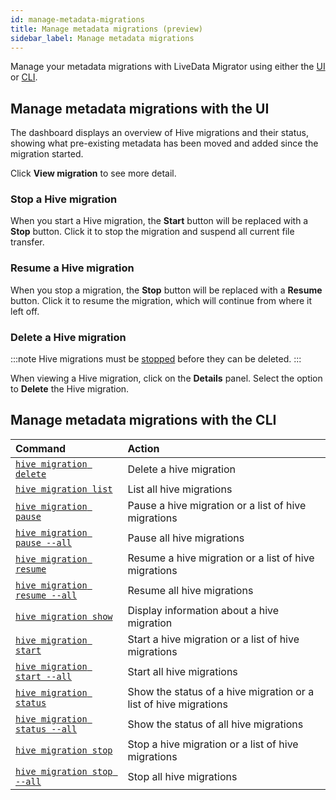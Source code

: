 ```yaml
---
id: manage-metadata-migrations
title: Manage metadata migrations (preview)
sidebar_label: Manage metadata migrations
---
```


Manage your metadata migrations with LiveData Migrator using either the [UI](#manage-metadata-migrations-with-the-ui) or [CLI](#manage-metadata-migrations-with-the-cli).

## Manage metadata migrations with the UI

The dashboard displays an overview of Hive migrations and their status, showing what pre-existing metadata has been moved and added since the migration started.

Click **View migration** to see more detail.

### Stop a Hive migration

When you start a Hive migration, the **Start** button will be replaced with a **Stop** button. Click it to stop the migration and suspend all current file transfer.

### Resume a Hive migration

When you stop a migration, the **Stop** button will be replaced with a **Resume** button. Click it to resume the migration, which will continue from where it left off.

### Delete a Hive migration

:::note
Hive migrations must be [stopped](#stop-a-hive-migration) before they can be deleted.
:::

When viewing a Hive migration, click on the **Details** panel. Select the option to **Delete** the Hive migration.

## Manage metadata migrations with the CLI

| Command | Action |
|:---|:---|
| [`hive migration delete`](./command-reference.md#hive-migration-delete) | Delete a hive migration |
| [`hive migration list`](./command-reference.md#hive-migration-list) | List all hive migrations |
| [`hive migration pause`](./command-reference.md#hive-migration-pause) | Pause a hive migration or a list of hive migrations |
| [`hive migration pause --all`](./command-reference.md#hive-migration-pause---all) | Pause all hive migrations |
| [`hive migration resume`](./command-reference.md#hive-migration-resume) | Resume a hive migration or a list of hive migrations |
| [`hive migration resume --all`](./command-reference.md#hive-migration-resume---all) | Resume all hive migrations |
| [`hive migration show`](./command-reference.md#hive-migration-show) | Display information about a hive migration |
| [`hive migration start`](./command-reference.md#hive-migration-start) | Start a hive migration or a list of hive migrations |
| [`hive migration start --all`](./command-reference.md#hive-migration-start---all) | Start all hive migrations |
| [`hive migration status`](./command-reference.md#hive-migration-status) | Show the status of a hive migration or a list of hive migrations |
| [`hive migration status --all`](./command-reference.md#hive-migration-status---all) | Show the status of all hive migrations |
| [`hive migration stop`](./command-reference.md#hive-migration-stop) | Stop a hive migration or a list of hive migrations |
| [`hive migration stop --all`](./command-reference.md#hive-migration-stop---all) | Stop all hive migrations |
